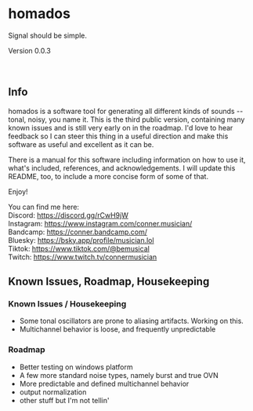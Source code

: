 # homados

Signal should be simple.

Version 0.0.3
</br></br></br>

## Info

homados is a software tool for generating all different kinds of sounds -- tonal, noisy, you name
it. This is the third public version, containing many known issues and is still very early on in
the roadmap. I'd love to hear feedback so I can steer this thing in a useful direction and make
this software as useful and excellent as it can be.

There is a manual for this software including information on how to use it, what's included,
references, and acknowledgements. I will update this README, too, to include a more concise form
of some of that.

Enjoy!
<br/>

You can find me here:<br/>
Discord:    <https://discord.gg/rCwH9jW><br/>
Instagram:  <https://www.instagram.com/conner.musician/><br/>
Bandcamp:   <https://conner.bandcamp.com/><br/>
Bluesky:    <https://bsky.app/profile/musician.lol><br/>
Tiktok:     <https://www.tiktok.com/@bemusical><br/>
Twitch:     <https://www.twitch.tv/connermusician><br/>

## Known Issues, Roadmap, Housekeeping

### Known Issues / Housekeeping

- Some tonal oscillators are prone to aliasing artifacts. Working on this.
- Multichannel behavior is loose, and frequently unpredictable
  
### Roadmap

- Better testing on windows platform
- A few more standard noise types, namely burst and true OVN
- More predictable and defined multichannel behavior
- output normalization
- other stuff but I'm not tellin'
